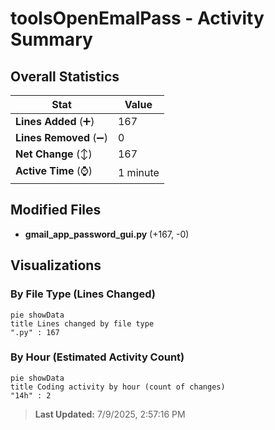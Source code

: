 # toolsOpenEmalPass - Activity Summary 

## Overall Statistics

| Stat                   | Value                                                             |
| ---------------------- | ----------------------------------------------------------------- |
| **Lines Added** (➕)   | 167                                          |
| **Lines Removed** (➖) | 0                                        |
| **Net Change** (↕)    | 167                |
| **Active Time** (⌚)   | 1 minute |


## Modified Files
- **gmail_app_password_gui.py** (+167, -0)

## Visualizations

### By File Type (Lines Changed)

```mermaid
pie showData
title Lines changed by file type
".py" : 167
```

### By Hour (Estimated Activity Count)

```mermaid
pie showData
title Coding activity by hour (count of changes)
"14h" : 2
```


> **Last Updated:** 7/9/2025, 2:57:16 PM